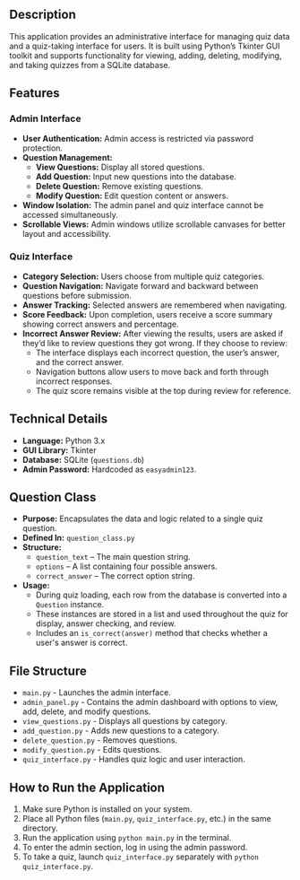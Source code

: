 ## Description

This application provides an administrative interface for managing quiz data and a quiz-taking interface for users. It is built using Python’s Tkinter GUI toolkit and supports functionality for viewing, adding, deleting, modifying, and taking quizzes from a SQLite database.

## Features

### Admin Interface

* **User Authentication:** Admin access is restricted via password protection.
* **Question Management:**
  * **View Questions:** Display all stored questions.
  * **Add Question:** Input new questions into the database.
  * **Delete Question:** Remove existing questions.
  * **Modify Question:** Edit question content or answers.
* **Window Isolation:** The admin panel and quiz interface cannot be accessed simultaneously.
* **Scrollable Views:** Admin windows utilize scrollable canvases for better layout and accessibility.

### Quiz Interface

* **Category Selection:** Users choose from multiple quiz categories.
* **Question Navigation:** Navigate forward and backward between questions before submission.
* **Answer Tracking:** Selected answers are remembered when navigating.
* **Score Feedback:** Upon completion, users receive a score summary showing correct answers and percentage.
* **Incorrect Answer Review:** After viewing the results, users are asked if they’d like to review questions they got wrong. If they choose to review:
  * The interface displays each incorrect question, the user’s answer, and the correct answer.
  * Navigation buttons allow users to move back and forth through incorrect responses.
  * The quiz score remains visible at the top during review for reference.

## Technical Details

* **Language:** Python 3.x
* **GUI Library:** Tkinter
* **Database:** SQLite (`questions.db`)
* **Admin Password:** Hardcoded as `easyadmin123`.

## Question Class

* **Purpose:** Encapsulates the data and logic related to a single quiz question.
* **Defined In:** `question_class.py`
* **Structure:**
  * `question_text` – The main question string.
  * `options` – A list containing four possible answers.
  * `correct_answer` – The correct option string.
* **Usage:**
  * During quiz loading, each row from the database is converted into a `Question` instance.
  * These instances are stored in a list and used throughout the quiz for display, answer checking, and review.
  * Includes an `is_correct(answer)` method that checks whether a user's answer is correct.

## File Structure

* `main.py` - Launches the admin interface.
* `admin_panel.py` - Contains the admin dashboard with options to view, add, delete, and modify questions.
* `view_questions.py` - Displays all questions by category.
* `add_question.py` - Adds new questions to a category.
* `delete_question.py` - Removes questions.
* `modify_question.py` - Edits questions.
* `quiz_interface.py` - Handles quiz logic and user interaction.

## How to Run the Application

1. Make sure Python is installed on your system.
2. Place all Python files (`main.py`, `quiz_interface.py`, etc.) in the same directory.
3. Run the application using `python main.py` in the terminal.
4. To enter the admin section, log in using the admin password.
5. To take a quiz, launch `quiz_interface.py` separately with `python quiz_interface.py`.
